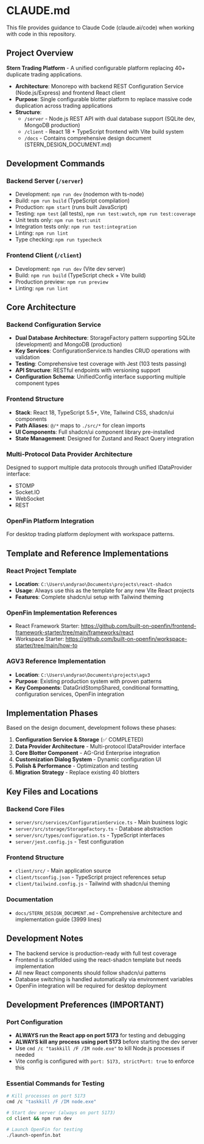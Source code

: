 # CLAUDE.md

This file provides guidance to Claude Code (claude.ai/code) when working with code in this repository.

## Project Overview

**Stern Trading Platform** - A unified configurable platform replacing 40+ duplicate trading applications.

- **Architecture**: Monorepo with backend REST Configuration Service (Node.js/Express) and frontend React client
- **Purpose**: Single configurable blotter platform to replace massive code duplication across trading applications
- **Structure**:
  - `/server` - Node.js REST API with dual database support (SQLite dev, MongoDB production)
  - `/client` - React 18 + TypeScript frontend with Vite build system
  - `/docs` - Contains comprehensive design document (STERN_DESIGN_DOCUMENT.md)

## Development Commands

### Backend Server (`/server`)
- Development: `npm run dev` (nodemon with ts-node)
- Build: `npm run build` (TypeScript compilation)
- Production: `npm start` (runs built JavaScript)
- Testing: `npm test` (all tests), `npm run test:watch`, `npm run test:coverage`
- Unit tests only: `npm run test:unit`
- Integration tests only: `npm run test:integration`
- Linting: `npm run lint`
- Type checking: `npm run typecheck`

### Frontend Client (`/client`)
- Development: `npm run dev` (Vite dev server)
- Build: `npm run build` (TypeScript check + Vite build)
- Production preview: `npm run preview`
- Linting: `npm run lint`

## Core Architecture

### Backend Configuration Service
- **Dual Database Architecture**: StorageFactory pattern supporting SQLite (development) and MongoDB (production)
- **Key Services**: ConfigurationService.ts handles CRUD operations with validation
- **Testing**: Comprehensive test coverage with Jest (103 tests passing)
- **API Structure**: RESTful endpoints with versioning support
- **Configuration Schema**: UnifiedConfig interface supporting multiple component types

### Frontend Structure
- **Stack**: React 18, TypeScript 5.5+, Vite, Tailwind CSS, shadcn/ui components
- **Path Aliases**: `@/*` maps to `./src/*` for clean imports
- **UI Components**: Full shadcn/ui component library pre-installed
- **State Management**: Designed for Zustand and React Query integration

### Multi-Protocol Data Provider Architecture
Designed to support multiple data protocols through unified IDataProvider interface:
- STOMP
- Socket.IO
- WebSocket
- REST

### OpenFin Platform Integration
For desktop trading platform deployment with workspace patterns.

## Template and Reference Implementations

### React Project Template
- **Location**: `C:\Users\andyrao\Documents\projects\react-shadcn`
- **Usage**: Always use this as the template for any new Vite React projects
- **Features**: Complete shadcn/ui setup with Tailwind theming

### OpenFin Implementation References
- React Framework Starter: https://github.com/built-on-openfin/frontend-framework-starter/tree/main/frameworks/react
- Workspace Starter: https://github.com/built-on-openfin/workspace-starter/tree/main/how-to

### AGV3 Reference Implementation
- **Location**: `C:\Users\andyrao\Documents\projects\agv3`
- **Purpose**: Existing production system with proven patterns
- **Key Components**: DataGridStompShared, conditional formatting, configuration services, OpenFin integration

## Implementation Phases

Based on the design document, development follows these phases:
1. **Configuration Service & Storage** (✅ COMPLETED)
2. **Data Provider Architecture** - Multi-protocol IDataProvider interface
3. **Core Blotter Component** - AG-Grid Enterprise integration
4. **Customization Dialog System** - Dynamic configuration UI
5. **Polish & Performance** - Optimization and testing
6. **Migration Strategy** - Replace existing 40 blotters

## Key Files and Locations

### Backend Core Files
- `server/src/services/ConfigurationService.ts` - Main business logic
- `server/src/storage/StorageFactory.ts` - Database abstraction
- `server/src/types/configuration.ts` - TypeScript interfaces
- `server/jest.config.js` - Test configuration

### Frontend Structure
- `client/src/` - Main application source
- `client/tsconfig.json` - TypeScript project references setup
- `client/tailwind.config.js` - Tailwind with shadcn/ui theming

### Documentation
- `docs/STERN_DESIGN_DOCUMENT.md` - Comprehensive architecture and implementation guide (3999 lines)

## Development Notes

- The backend service is production-ready with full test coverage
- Frontend is scaffolded using the react-shadcn template but needs implementation
- All new React components should follow shadcn/ui patterns
- Database switching is handled automatically via environment variables
- OpenFin integration will be required for desktop deployment

## Development Preferences (IMPORTANT)

### Port Configuration
- **ALWAYS run the React app on port 5173** for testing and debugging
- **ALWAYS kill any process using port 5173** before starting the dev server
- Use `cmd /c "taskkill /F /IM node.exe"` to kill Node.js processes if needed
- Vite config is configured with `port: 5173, strictPort: true` to enforce this

### Essential Commands for Testing
```bash
# Kill processes on port 5173
cmd /c "taskkill /F /IM node.exe"

# Start dev server (always on port 5173)
cd client && npm run dev

# Launch OpenFin for testing
./launch-openfin.bat
```